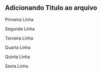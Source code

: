 ## Adicionando Titulo ao arquivo

Primeira Linha

Segunda Linha

Terceira Linha

Quarta Linha

Quinta Linha

Sexta Linha
